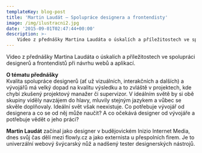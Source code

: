 ```yaml
---
templateKey: blog-post
title: 'Martin Laudát – Spolupráce designera a frontendisty'
image: /img/ilustracni2.jpg
date: '2015-09-01T02:47:44+00:00'
description: >-
    Video z přednášky Martina Laudáta o úskalích a příležitostech ve spolupráci designerů a frontendistů při návrhu webů a aplikací.O tématu přednáškyKvalita spolupráce designerů (ať...
---
```

Video z přednášky Martina Laudáta o úskalích a příležitostech ve spolupráci designerů a frontendistů při návrhu webů a aplikací.

**O tématu přednášky**  
Kvalita spolupráce designerů (ať už vizuálních, interakčních a dalších) a vývojářů má velký dopad na kvalitu výsledku a to zvláště v projektech, kde chybí zkušený projektový manažer či supervizor. V ideálním světě by si obě skupiny viděly navzájem do hlavy, mluvily stejným jazykem a vůbec se skvěle doplňovaly. Ideální svět však neexistuje. Co potřebuje vývojář od designera a co se od něj může naučit? A co očekává designer od vývojáře a potřebuje vědět o jeho práci?

**Martin Laudát** začínal jako designer v budějovickém Inizio Internet Media, dnes svůj čas dělí mezi flowly.cz a jako externista u přespolních firem. Je to univerzální webový švýcarský nůž a nadšený tester designerských nástrojů.